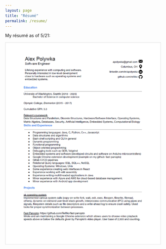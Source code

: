 ```yaml
---
layout: page
title: "Résumé"
permalink: /resume/
---
```


My résumé as of 5/21: 

![Résumé as of 5/21](./images/Resume.png)